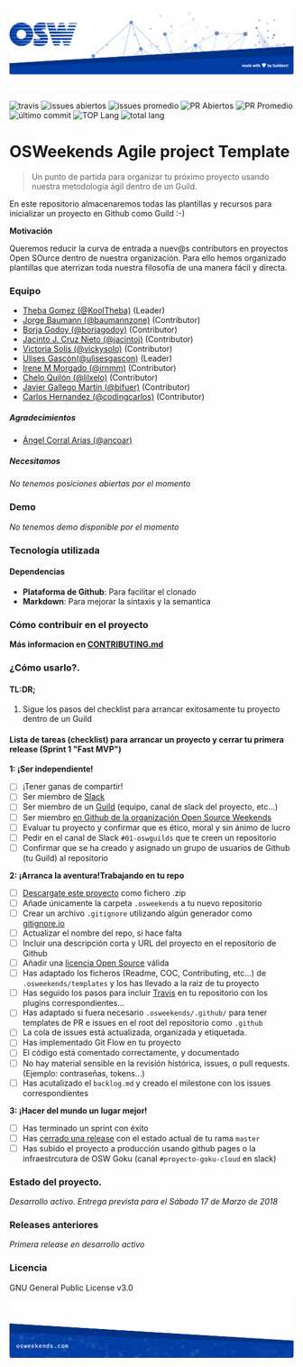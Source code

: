 ![header](other/img/OSW-project-GitHub-template-header.jpg)




![travis](https://img.shields.io/travis/OSWeekends/agile-project-template.svg)
![issues abiertos](https://img.shields.io/github/issues/OSWeekends/agile-project-template.svg)
![issues promedio](https://img.shields.io/issuestats/i/github/OSWeekends/agile-project-template.svg)
![PR Abiertos](https://img.shields.io/github/issues-pr/OSWeekends/agile-project-template.svg)
![PR Promedio](https://img.shields.io/issuestats/p/github/OSWeekends/agile-project-template.svg)
![último commit](https://img.shields.io/github/last-commit/OSWeekends/agile-project-template/master.svg)
![TOP Lang](https://img.shields.io/github/languages/top/OSWeekends/agile-project-template.svg)
![total lang](https://img.shields.io/github/languages/count/OSWeekends/agile-project-template.svg)

# OSWeekends Agile project Template

> Un punto de partida para organizar tu próximo proyecto usando nuestra metodología ágil dentro de un Guild.


En este repositorio almacenaremos todas las plantillas y recursos para inicializar un proyecto en Github como Guild :-)

**Motivación**

Queremos reducir la curva de entrada a nuev@s contributors en proyectos Open SOurce dentro de nuestra organización. Para ello hemos organizado plantillas que aterrizan toda nuestra filosofía de una manera fácil y directa.

### Equipo

 - [ Theba Gomez (@KoolTheba)](https://github.com/integrante1) (Leader)
 - [ Jorge Baumann (@baumannzone)](https://github.com/baumannzone) (Contributor)
 - [ Borja Godoy (@borjagodoy)](https://github.com/borjagodoy) (Contributor)
 - [ Jacinto J. Cruz Nieto (@jacintoj)](https://github.com/jacintoj) (Contributor)
 - [ Victoria Solis (@vickysolo)](https://github.com/vickysolo) (Contributor)
 - [ Ulises Gascón(@ulisesgascon)](https://github.com/ulisesgascon) (Leader)
 - [ Irene M Morgado (@irnmm)](https://twitter.com/irnmm?lang=es) (Contributor)
 - [ Chelo Quilón (@lilxelo)](https://github.com/lilxelo) (Contributor)
 - [ Javier Gallego Martín (@bifuer)](https://github.com/bifuer) (Contributor)
 - [ Carlos Hernandez (@codingcarlos)](https://github.com/codingcarlos) (Contributor)

##### Agradecimientos

 - [ Ángel Corral Arias (@ancoar)](https://github.com/ancoar)

##### Necesitamos

_No tenemos posiciones abiertas por el momento_

### Demo

_No tenemos demo disponible por el momento_

### Tecnología utilizada

#### Dependencias
- **Plataforma de Github**: Para facilitar el clonado
- **Markdown**: Para mejorar la sintaxis y la semantica

### Cómo contribuir en el proyecto


**Más informacion en [CONTRIBUTING.md](CONTRIBUTING.md)**

### ¿Cómo usarlo?.

#### TL:DR;

1. Sigue los pasos del checklist para arrancar exitosamente tu proyecto dentro de un Guild

#### Lista de tareas (checklist) para arrancar un proyecto y cerrar tu primera release (Sprint 1 "Fast MVP")

**1: ¡Ser independiente!**
- [ ] ¡Tener ganas de compartir!
- [ ] Ser miembro de [Slack](https://slack.osweekends.com)
- [ ] Ser miembro de un [Guild](https://guilds.osweekends.com) (equipo, canal de slack del proyecto, etc...)
- [ ] Ser miembro [en Github de la organización Open Source Weekends](https://github.com/OSWeekends/Organizacion/issues/1)
- [ ] Evaluar tu proyecto y confirmar que es ético, moral y sin ánimo de lucro
- [ ] Pedir en el canal de Slack `#01-oswguilds` que te creen un repositorio
- [ ] Confirmar que se ha creado y asignado un grupo de usuarios de Github (tu Guild) al repositorio

**2: ¡Arranca la aventura!Trabajando en tu repo**
- [ ] [Descargate este proyecto](https://github.com/OSWeekends/agile-project-template/archive/master.zip) como fichero .zip
- [ ] Añade únicamente la carpeta `.osweekends` a tu nuevo repositorio
- [ ] Crear un archivo `.gitignore` utilizando algún generador como [gitignore.io](https://www.gitignore.io/)
- [ ] Actualizar el nombre del repo, si hace falta
- [ ] Incluir una descripción corta y URL del proyecto en el repositorio de Github
- [ ] Añadir una [licencia Open Source](https://help.github.com/articles/licensing-a-repository/) válida
- [ ] Has adaptado los ficheros (Readme, COC, Contributing, etc...) de `.osweekends/templates` y los has llevado a la raiz de tu proyecto
- [ ] Has seguido los pasos para incluir [Travis](https://travis-ci.org/) en tu repositorio con los plugins correspondientes...
- [ ] Has adaptado si fuera necesario `.osweekends/.github/` para tener templates de PR e issues en el root del repositorio como `.github`
- [ ] La cola de issues está actualizada, organizada y etiquetada.
- [ ] Has implementado Git Flow en tu proyecto
- [ ] El código está comentado correctamente, y documentado
- [ ] No hay material sensible en la revisión histórica, issues, o pull requests. (Ejemplo: contraseñas, tokens...)
- [ ] Has acutalizado el `backlog.md` y creado el milestone con los issues correspondientes

**3: ¡Hacer del mundo un lugar mejor!**

- [ ] Has terminado un sprint con éxito
- [ ] Has [cerrado una release](https://help.github.com/articles/creating-releases/) con el estado actual de tu rama `master`
- [ ] Has subido el proyecto a producción usando github pages o la infraestrcutura de OSW Goku (canal `#proyecto-goku-cloud` en slack)

### Estado del proyecto.

_Desarrollo activo. Entrega prevista para el Sábado 17 de Marzo de 2018_


### Releases anteriores

_Primera release en desarrollo activo_

### Licencia

GNU General Public License v3.0




![footer](other/img/OSW-project-GitHub-template-footer.jpg)
